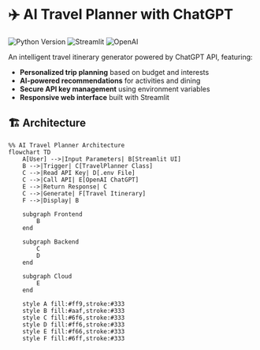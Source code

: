 # ✈️ AI Travel Planner with ChatGPT

![Python Version](https://img.shields.io/badge/python-3.9%2B-blue)
![Streamlit](https://img.shields.io/badge/UI-Streamlit-FF4B4B)
![OpenAI](https://img.shields.io/badge/API-OpenAI-412991)

An intelligent travel itinerary generator powered by ChatGPT API, featuring:

- **Personalized trip planning** based on budget and interests
- **AI-powered recommendations** for activities and dining
- **Secure API key management** using environment variables
- **Responsive web interface** built with Streamlit

## 🏗️ Architecture

```mermaid
%% AI Travel Planner Architecture
flowchart TD
    A[User] -->|Input Parameters| B[Streamlit UI]
    B -->|Trigger| C[TravelPlanner Class]
    C -->|Read API Key| D[.env File]
    C -->|Call API| E[OpenAI ChatGPT]
    E -->|Return Response| C
    C -->|Generate| F[Travel Itinerary]
    F -->|Display| B

    subgraph Frontend
        B
    end

    subgraph Backend
        C
        D
    end

    subgraph Cloud
        E
    end

    style A fill:#ff9,stroke:#333
    style B fill:#aaf,stroke:#333
    style C fill:#6f6,stroke:#333
    style D fill:#ff6,stroke:#333
    style E fill:#f66,stroke:#333
    style F fill:#6ff,stroke:#333
